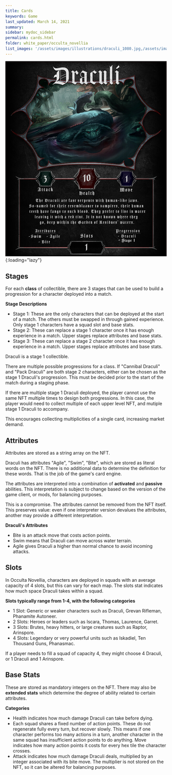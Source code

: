 ```yaml
---
title: Cards
keywords: Game
last_updated: March 14, 2021
summary: 
sidebar: mydoc_sidebar
permalink: cards.html
folder: white_paper/occulta_novellia
list_images: '/assets/images/illustrations/draculi_1080.jpg,/assets/images/illustrations/laurence_the_duelist_1080.png,/assets/images/illustrations/iscara_the_ten_thousand_guns_1080.png,/assets/images/illustrations/alpha_draculi_1080.png'
---
```


![Draculi Card](/assets/images/draculi_card_v2.jpg "The Draculi are fast serpents with human-like jaws. So-named for their resemblance to vampires, their human teeth have fangs to suck blood. They prefer to live in water, leaving it with a red tint. It is not known where they go, deep within the Garden of Residues' waters."){:loading="lazy"}

## Stages

For each **class** of collectible, there are 3 stages that can be used to build a progression for a character deployed into a match.

**Stage Descriptions**
- Stage 1: These are the only characters that can be deployed at the start of a match. The others must be swapped in through gained experience. Only stage 1 characters have a squad slot and base stats.
- Stage 2: These can replace a stage 1 character once it has enough experience in a match. Upper stages replace attributes and base stats.
- Stage 3: These can replace a stage 2 character once it has enough experience in a match. Upper stages replace attributes and base stats.

Draculi is a stage 1 collectible.

There are multiple possible progressions for a class. If "Cannibal Draculi" and "Pack Draculi" are both stage 2 characters, either can be chosen as the stage 1 Draculi's progression. This must be decided prior to the start of the match during a staging phase.

If there are multiple stage 1 Draculi deployed, the player cannot use the same NFT multiple times to design both progressions. In this case, the player would need to collect multiple of each upper level NFT, and mutiple stage 1 Draculi to accompany.

This encourages collecting multiplicities of a single card, increasing market demand.

## Attributes

Attributes are stored as a string array on the NFT.

Draculi has attributes "Agile", "Swim", "Bite", which are stored as literal words on the NFT. There is no additional data to determine the definition for these words. That is the job of the game's card engine.

The attributes are interpreted into a combination of **activated** and **passive** abilities. This interpretation is subject to change based on the version of the game client, or mods, for balancing purposes.

This is a compromise. The attributes cannot be removed from the NFT itself. This preserves value: even if one interpreter version devalues the attributes, another may provide a different interpretation.

**Draculi's Attributes**
- Bite is an attack move that costs action points.
- Swim means that Draculi can move across water terrain.
- Agile gives Draculi a higher than normal chance to avoid incoming attacks.

## Slots

In Occulta Novellia, characters are deployed in squads with an average capacity of 4 slots, but this can vary for each map. The slots stat indicates how much space Draculi takes within a squad.

**Slots typically range from 1-4, with the following categories**
- 1 Slot: Generic or weaker characters such as Draculi, Grevan Rifleman, Phanamite Autoneer.
- 2 Slots: Heroes or leaders such as Iscara, Thomas, Laurence, Garret.
- 3 Slots: Brutes, heavy hitters, or large creatures such as Raptor, Arinspore.
- 4 Slots: Legendary or very powerful units such as Iskadiel, Ten Thousand Guns, Phanasmac.

If a player needs to fill a squad of capacity 4, they might choose 4 Draculi, or 1 Draculi and 1 Arinspore.

## Base Stats

These are stored as mandatory integers on the NFT. There may also be **extended stats** which determine the degree of ability related to certain attributes.

**Categories**
- Health indicates how much damage Draculi can take before dying.
- Each squad shares a fixed number of action points. These do not regenerate fully every turn, but recover slowly. This means if one character performs too many actions in a turn, another character in the same squad has insufficient action points to do anything. Move indicates how many action points it costs for every hex tile the character crosses.
- Attack indicates how much damage Draculi deals, multiplied by an integer associated with its bite move. The multiplier is not stored on the NFT, so it can be altered for balancing purposes.